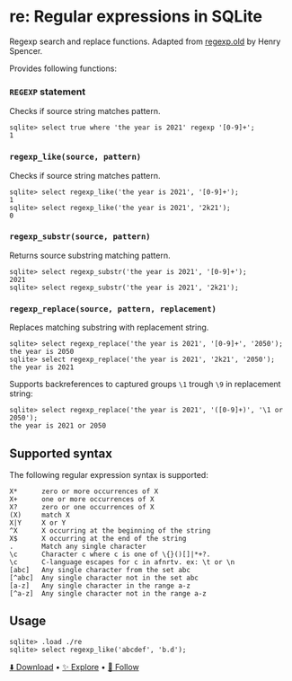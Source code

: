 # re: Regular expressions in SQLite

Regexp search and replace functions.
Adapted from [regexp.old](https://github.com/garyhouston/regexp.old) by Henry Spencer.

Provides following functions:

### `REGEXP` statement

Checks if source string matches pattern.

```
sqlite> select true where 'the year is 2021' regexp '[0-9]+';
1
```

### `regexp_like(source, pattern)`

Checks if source string matches pattern.

```
sqlite> select regexp_like('the year is 2021', '[0-9]+');
1
sqlite> select regexp_like('the year is 2021', '2k21');
0
```

### `regexp_substr(source, pattern)`

Returns source substring matching pattern.

```
sqlite> select regexp_substr('the year is 2021', '[0-9]+');
2021
sqlite> select regexp_substr('the year is 2021', '2k21');

```

### `regexp_replace(source, pattern, replacement)`

Replaces matching substring with replacement string.

```
sqlite> select regexp_replace('the year is 2021', '[0-9]+', '2050');
the year is 2050
sqlite> select regexp_replace('the year is 2021', '2k21', '2050');
the year is 2021
```

Supports backreferences to captured groups `\1` trough `\9` in replacement string:

```
sqlite> select regexp_replace('the year is 2021', '([0-9]+)', '\1 or 2050');
the year is 2021 or 2050
```

## Supported syntax

The following regular expression syntax is supported:

```
X*      zero or more occurrences of X
X+      one or more occurrences of X
X?      zero or one occurrences of X
(X)     match X
X|Y     X or Y
^X      X occurring at the beginning of the string
X$      X occurring at the end of the string
.       Match any single character
\c      Character c where c is one of \{}()[]|*+?.
\c      C-language escapes for c in afnrtv. ex: \t or \n
[abc]   Any single character from the set abc
[^abc]  Any single character not in the set abc
[a-z]   Any single character in the range a-z
[^a-z]  Any single character not in the range a-z
```

## Usage

```
sqlite> .load ./re
sqlite> select regexp_like('abcdef', 'b.d');
```

[⬇️ Download](https://github.com/nalgeon/sqlean/releases/latest) •
[✨ Explore](https://github.com/nalgeon/sqlean) •
[🚀 Follow](https://twitter.com/ohmypy)
